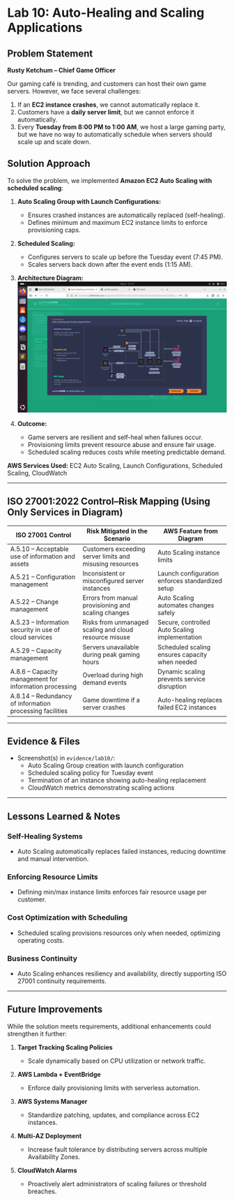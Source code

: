 # Lab 10: Auto-Healing and Scaling Applications  

## Problem Statement  

**Rusty Ketchum – Chief Game Officer**  

Our gaming café is trending, and customers can host their own game servers. However, we face several challenges:  

1. If an **EC2 instance crashes**, we cannot automatically replace it.  
2. Customers have a **daily server limit**, but we cannot enforce it automatically.  
3. Every **Tuesday from 8:00 PM to 1:00 AM**, we host a large gaming party, but we have no way to automatically schedule when servers should scale up and scale down.  

## Solution Approach  

To solve the problem, we implemented **Amazon EC2 Auto Scaling with scheduled scaling**:  

1. **Auto Scaling Group with Launch Configurations:**  
   - Ensures crashed instances are automatically replaced (self-healing).  
   - Defines minimum and maximum EC2 instance limits to enforce provisioning caps.  

2. **Scheduled Scaling:**  
   - Configures servers to scale up before the Tuesday event (7:45 PM).  
   - Scales servers back down after the event ends (1:15 AM).  

3. **Architecture Diagram:**  
   ![Architecture Diagram](../evidence/lab10/architecture-diagram.png)  

4. **Outcome:**  
   - Game servers are resilient and self-heal when failures occur.  
   - Provisioning limits prevent resource abuse and ensure fair usage.  
   - Scheduled scaling reduces costs while meeting predictable demand.  

**AWS Services Used:** EC2 Auto Scaling, Launch Configurations, Scheduled Scaling, CloudWatch

---

## ISO 27001:2022 Control–Risk Mapping (Using Only Services in Diagram)  

| ISO 27001 Control | Risk Mitigated in the Scenario | AWS Feature from Diagram |  
|-------------------|--------------------------------|--------------------------|  
| A.5.10 – Acceptable use of information and assets | Customers exceeding server limits and misusing resources | Auto Scaling instance limits |  
| A.5.21 – Configuration management | Inconsistent or misconfigured server instances | Launch configuration enforces standardized setup |  
| A.5.22 – Change management | Errors from manual provisioning and scaling changes | Auto Scaling automates changes safely |  
| A.5.23 – Information security in use of cloud services | Risks from unmanaged scaling and cloud resource misuse | Secure, controlled Auto Scaling implementation |  
| A.5.29 – Capacity management | Servers unavailable during peak gaming hours | Scheduled scaling ensures capacity when needed |  
| A.8.6 – Capacity management for information processing | Overload during high demand events | Dynamic scaling prevents service disruption |  
| A.8.14 – Redundancy of information processing facilities | Game downtime if a server crashes | Auto-healing replaces failed EC2 instances |  

---

## Evidence & Files  

- Screenshot(s) in `evidence/lab10/`:  
  - Auto Scaling Group creation with launch configuration  
  - Scheduled scaling policy for Tuesday event  
  - Termination of an instance showing auto-healing replacement  
  - CloudWatch metrics demonstrating scaling actions  

---

## Lessons Learned & Notes  

### Self-Healing Systems  
- Auto Scaling automatically replaces failed instances, reducing downtime and manual intervention.  

### Enforcing Resource Limits  
- Defining min/max instance limits enforces fair resource usage per customer.  

### Cost Optimization with Scheduling  
- Scheduled scaling provisions resources only when needed, optimizing operating costs.  

### Business Continuity  
- Auto Scaling enhances resiliency and availability, directly supporting ISO 27001 continuity requirements.  

---

## Future Improvements  

While the solution meets requirements, additional enhancements could strengthen it further:  

1. **Target Tracking Scaling Policies**  
   - Scale dynamically based on CPU utilization or network traffic.  

2. **AWS Lambda + EventBridge**  
   - Enforce daily provisioning limits with serverless automation.  

3. **AWS Systems Manager**  
   - Standardize patching, updates, and compliance across EC2 instances.  

4. **Multi-AZ Deployment**  
   - Increase fault tolerance by distributing servers across multiple Availability Zones.  

5. **CloudWatch Alarms**  
   - Proactively alert administrators of scaling failures or threshold breaches.  
